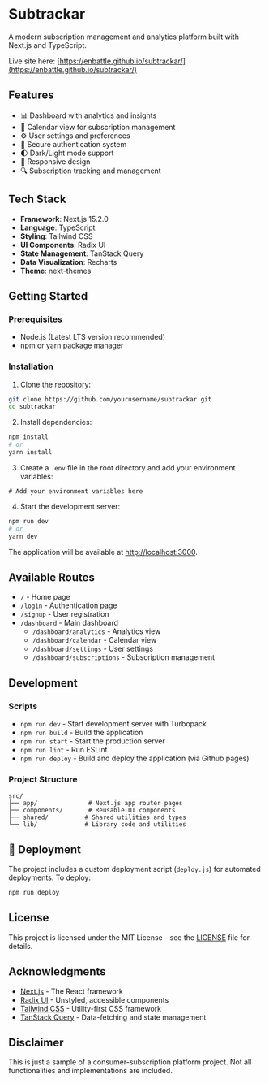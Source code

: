 # Subtrackar

A modern subscription management and analytics platform built with Next.js and TypeScript.

Live site here: [https://enbattle.github.io/subtrackar/](https://enbattle.github.io/subtrackar/)

## Features

- 📊 Dashboard with analytics and insights
- 📅 Calendar view for subscription management
- ⚙️ User settings and preferences
- 🔐 Secure authentication system
- 🌓 Dark/Light mode support
- 📱 Responsive design
- 🔍 Subscription tracking and management

## Tech Stack

- **Framework**: Next.js 15.2.0
- **Language**: TypeScript
- **Styling**: Tailwind CSS
- **UI Components**: Radix UI
- **State Management**: TanStack Query
- **Data Visualization**: Recharts
- **Theme**: next-themes

## Getting Started

### Prerequisites

- Node.js (Latest LTS version recommended)
- npm or yarn package manager

### Installation

1. Clone the repository:

```bash
git clone https://github.com/yourusername/subtrackar.git
cd subtrackar
```

2. Install dependencies:

```bash
npm install
# or
yarn install
```

3. Create a `.env` file in the root directory and add your environment variables:

```env
# Add your environment variables here
```

4. Start the development server:

```bash
npm run dev
# or
yarn dev
```

The application will be available at [http://localhost:3000](http://localhost:3000).

## Available Routes

- `/` - Home page
- `/login` - Authentication page
- `/signup` - User registration
- `/dashboard` - Main dashboard
  - `/dashboard/analytics` - Analytics view
  - `/dashboard/calendar` - Calendar view
  - `/dashboard/settings` - User settings
  - `/dashboard/subscriptions` - Subscription management

## Development

### Scripts

- `npm run dev` - Start development server with Turbopack
- `npm run build` - Build the application
- `npm run start` - Start the production server
- `npm run lint` - Run ESLint
- `npm run deploy` - Build and deploy the application (via Github pages)

### Project Structure

```
src/
├── app/              # Next.js app router pages
├── components/       # Reusable UI components
├── shared/          # Shared utilities and types
└── lib/             # Library code and utilities
```

## 🚀 Deployment

The project includes a custom deployment script (`deploy.js`) for automated deployments. To deploy:

```bash
npm run deploy
```

## License

This project is licensed under the MIT License - see the [LICENSE](LICENSE) file for details.

## Acknowledgments

- [Next.js](https://nextjs.org/) - The React framework
- [Radix UI](https://www.radix-ui.com/) - Unstyled, accessible components
- [Tailwind CSS](https://tailwindcss.com/) - Utility-first CSS framework
- [TanStack Query](https://tanstack.com/query/latest) - Data-fetching and state management

## Disclaimer

This is just a sample of a consumer-subscription platform project. Not all functionalities and implementations are included.
